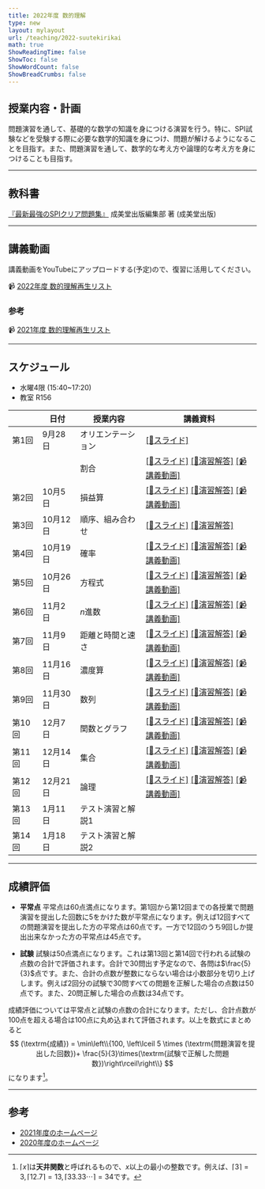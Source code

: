 ```yaml
---
title: 2022年度 数的理解
type: new
layout: mylayout
url: /teaching/2022-suutekirikai
math: true
ShowReadingTime: false
ShowToc: false
ShowWordCount: false
ShowBreadCrumbs: false
---
```


## 授業内容・計画

問題演習を通して、基礎的な数学の知識を身につける演習を行う。特に、SPI試験などを受験する際に必要な数学的知識を身につけ、問題が解けるようになることを目指す。また、問題演習を通して、数学的な考え方や論理的な考え方を身につけることも目指す。

---

## 教科書

[『最新最強のSPIクリア問題集』](https://www.amazon.co.jp/dp/4415234771) 成美堂出版編集部 著 (成美堂出版)

---

## 講義動画

講義動画をYouTubeにアップロードする(予定)ので、復習に活用してください。

📹 [2022年度 数的理解再生リスト](https://www.youtube.com/playlist?list=PLftVC1HKmsDM65-VHgNu2Me-0DsaOaOl4)

### 参考
📹 [2021年度 数的理解再生リスト](https://youtube.com/playlist?list=PLftVC1HKmsDOco6uJxqMBUXoZRF1jfAMK)

---

## スケジュール

* 水曜4限 (15:40~17:20)
* 教室 R156

|| 日付 | 授業内容 | 講義資料 |
|----| ---- | ---- | ---- |
|第1回| 9月28日 | オリエンテーション | [[:green_book:スライド]](intro.pdf) |
|| | 割合 | [[:green_book:スライド]](slide01.pdf) [[:blue_book:演習解答]](ans01.pdf) [[📹 講義動画]](https://youtu.be/fBae_fzTZZs) |
|第2回| 10月5日 | 損益算 | [[:green_book:スライド]](slide02.pdf) [[:blue_book:演習解答]](ans02.pdf) [[📹 講義動画]](https://youtu.be/elwrxxqJsAs) |
|第3回| 10月12日 | 順序、組み合わせ | [[:green_book:スライド]](slide03.pdf) [[:blue_book:演習解答]](ans03.pdf) |
|第4回| 10月19日 | 確率 | [[:green_book:スライド]](slide04.pdf) [[:blue_book:演習解答]](ans04.pdf) [[📹 講義動画]](https://youtu.be/_-N_zrH63v8) |
|第5回| 10月26日 | 方程式 | [[:green_book:スライド]](slide05.pdf) [[:blue_book:演習解答]](ans05.pdf) [[📹 講義動画]](https://youtu.be/mYF0uLNIyBQ) |
|第6回| 11月2日 | $n$進数 | [[:green_book:スライド]](slide06.pdf) [[:blue_book:演習解答]](ans06.pdf) [[📹 講義動画]](https://youtu.be/EqJw72OPWWY) |
|第7回| 11月9日 | 距離と時間と速さ | [[:green_book:スライド]](slide07.pdf) [[:blue_book:演習解答]](ans07.pdf) [[📹 講義動画]](https://youtu.be/oc0wggvDlJ8) |
|第8回| 11月16日 | 濃度算 | [[:green_book:スライド]](slide08.pdf) [[:blue_book:演習解答]](ans08.pdf) [[📹 講義動画]](https://youtu.be/TA9Kzqxb3TA) |
|第9回| 11月30日 | 数列 | [[:green_book:スライド]](slide09.pdf) [[:blue_book:演習解答]](ans09.pdf) [[📹 講義動画]](https://youtu.be/wmfwKtGJCIE) |
|第10回| 12月7日 | 関数とグラフ | [[:green_book:スライド]](slide10.pdf) [[:blue_book:演習解答]](ans10.pdf) [[📹 講義動画]](https://youtu.be/viXkB9G4wIQ) |
|第11回| 12月14日 | 集合 | [[:green_book:スライド]](slide11.pdf) [[:blue_book:演習解答]](ans11.pdf) [[📹 講義動画]]() |
|第12回| 12月21日 | 論理 | [[:green_book:スライド]](slide12.pdf) [[:blue_book:演習解答]](ans12.pdf) [[📹 講義動画]]() |
|第13回| 1月11日 | テスト演習と解説1 | |
|第14回| 1月18日 | テスト演習と解説2 | |

---

## 成績評価

- **平常点** 平常点は60点満点になります。第1回から第12回までの各授業で問題演習を提出した回数に5をかけた数が平常点になります。例えば12回すべての問題演習を提出した方の平常点は60点です。一方で12回のうち9回しか提出出来なかった方の平常点は45点です。

- **試験** 試験は50点満点になります。これは第13回と第14回で行われる試験の点数の合計で評価されます。合計で30問出す予定なので、各問は$\frac{5}{3}$点です。また、合計の点数が整数にならない場合は小数部分を切り上げします。例えば2回分の試験で30問すべての問題を正解した場合の点数は50点です。また、20問正解した場合の点数は34点です。

成績評価については平常点と試験の点数の合計になります。ただし、合計点数が100点を超える場合は100点に丸め込まれて評価されます。以上を数式にまとめると
$$ (\textrm{成績}) = \min\left\\{100, \left\lceil 5 \times (\textrm{問題演習を提出した回数})+ \frac{5}{3}\times(\textrm{試験で正解した問題数})\right\rceil\right\\} $$
になります[^ceil]。

---

## 参考

- [2021年度のホームページ](/teaching/2021-suutekirikai/)
- [2020年度のホームページ](/teaching/2020-suutekirikai/)

[^ceil]: $\lceil x\rceil$は**天井関数**と呼ばれるもので、$x$以上の最小の整数です。例えば、$\lceil 3\rceil=3, \lceil 12.7\rceil=13, \lceil 33.33\cdots\rceil=34$です。